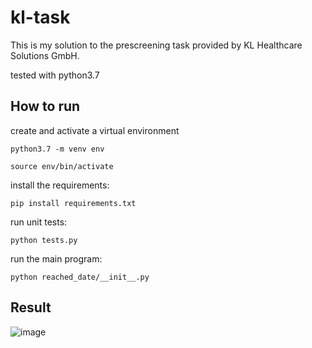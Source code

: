 # kl-task

This is my solution to the prescreening task provided by KL Healthcare Solutions GmbH. 

tested with python3.7

## How to run
create and activate a virtual environment

`python3.7 -m venv env`

`source env/bin/activate`

install the requirements:

`pip install requirements.txt`

run unit tests:

`python tests.py`

run the main program:

`python reached_date/__init__.py`

## Result

![image](https://user-images.githubusercontent.com/39215420/179910220-3422c3a7-0625-4184-883c-2251ae7e47a4.png)
